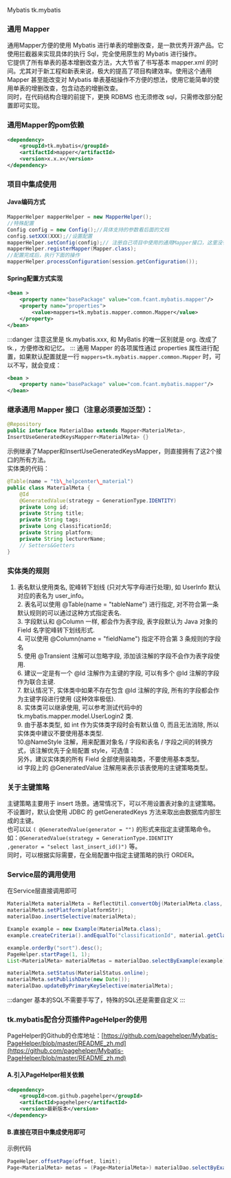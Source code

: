 Mybatis tk.mybatis
<a name="uWIGj"></a>
### 通用 Mapper
通用Mapper方便的使用 Mybatis 进行单表的增删改查，是一款优秀开源产品。它使用拦截器来实现具体的执行 Sql，完全使用原生的 Mybatis 进行操作。<br />它提供了所有单表的基本增删改查方法，大大节省了书写基本 mapper.xml 的时间。尤其对于新工程和新表来说，极大的提高了项目构建效率。使用这个通用 Mapper 甚至能改变对 Mybatis 单表基础操作不方便的想法，使用它能简单的使用单表的增删改查，包含动态的增删改查。<br />同时，在代码结构合理的前提下，更换 RDBMS 也无须修改 sql，只需修改部分配置即可实现。
<a name="Jr7qu"></a>
### 通用Mapper的pom依赖
```xml
<dependency>
    <groupId>tk.mybatis</groupId>
    <artifactId>mapper</artifactId>
    <version>x.x.x</version>
</dependency>
```
<a name="eQa6Q"></a>
### 项目中集成使用
<a name="rJDM8"></a>
#### Java编码方式
```java
MapperHelper mapperHelper = new MapperHelper();
//特殊配置
Config config = new Config();//具体支持的参数看后面的文档
config.setXXX(XXX);//设置配置
mapperHelper.setConfig(config);// 注册自己项目中使用的通用Mapper接口，这里没有默认值，必须手动注册
mapperHelper.registerMapper(Mapper.class);
//配置完成后，执行下面的操作
mapperHelper.processConfiguration(session.getConfiguration());
```
<a name="mzBG7"></a>
#### Spring配置方式实现
```xml
<bean >
    <property name="basePackage" value="com.fcant.mybatis.mapper"/>
    <property name="properties">
        <value>mappers=tk.mybatis.mapper.common.Mapper</value>
    </property>
</bean>
```
:::danger
注意这里是 tk.mybatis.xxx, 和 MyBatis 的唯一区别就是 org. 改成了 tk.，方便修改和记忆。
:::
通用 Mapper 的各项属性通过 properties 属性进行配置，如果默认配置就是一行 `mappers=tk.mybatis.mapper.common.Mapper` 时，可以不写，就会变成：
```xml
<bean >
    <property name="basePackage" value="com.fcant.mybatis.mapper"/>
</bean>
```
<a name="K4EUq"></a>
### 继承通用 Mapper 接口（注意必须要加泛型）：
```java
@Repository
public interface MaterialDao extends Mapper<MaterialMeta>, 
InsertUseGeneratedKeysMapperr<MaterialMeta> {}
```
示例继承了Mapper和InsertUseGeneratedKeysMapper，则直接拥有了这2个接口的所有方法。<br />实体类的代码：
```java
@Table(name = "tb\_helpcenter\_material")
public class MaterialMeta {
    @Id
    @GeneratedValue(strategy = GenerationType.IDENTITY)
    private Long id;
    private String title;
    private String tags;
    private Long classificationId;
    private String platform;
    private String lecturerName;
    // Setters&Getters
}
```
<a name="iVi3k"></a>
### 实体类的规则
1. 表名默认使用类名, 驼峰转下划线 (只对大写字母进行处理), 如 UserInfo 默认对应的表名为 user_info。<br />2. 表名可以使用 @Table(name = "tableName") 进行指定, 对不符合第一条默认规则的可以通过这种方式指定表名.<br />3. 字段默认和 @Column 一样, 都会作为表字段, 表字段默认为 Java 对象的 Field 名字驼峰转下划线形式.<br />4. 可以使用 @Column(name = "fieldName") 指定不符合第 3 条规则的字段名<br />5. 使用 @Transient 注解可以忽略字段, 添加该注解的字段不会作为表字段使用.<br />6. 建议一定是有一个 @Id 注解作为主键的字段, 可以有多个 @Id 注解的字段作为联合主键.<br />7. 默认情况下, 实体类中如果不存在包含 @Id 注解的字段, 所有的字段都会作为主键字段进行使用 (这种效率极低).<br />8. 实体类可以继承使用, 可以参考测试代码中的 tk.mybatis.mapper.model.UserLogin2 类.<br />9. 由于基本类型, 如 int 作为实体类字段时会有默认值 0, 而且无法消除, 所以实体类中建议不要使用基本类型.<br />10.@NameStyle 注解，用来配置对象名 / 字段和表名 / 字段之间的转换方式，该注解优先于全局配置 style，可选值：<br />另外，建议实体类的所有 Field 全部使用装箱类，不要使用基本类型。<br />id 字段上的 @GeneratedValue 注解用来表示该表使用的主键策略类型。
<a name="tob2a"></a>
### 关于主键策略
主键策略主要用于 insert 场景。通常情况下，可以不用设置表对象的主键策略。不设置时，默认会使用 JDBC 的 getGeneratedKeys 方法来取出由数据库内部生成的主键。<br />也可以以 `( @GeneratedValue(generator = "")`  的形式来指定主键策略命令。如：`@GeneratedValue(strategy = GenerationType.IDENTITY`<br />`,generator = "select last_insert_id()")` 等。<br />同时，可以根据实际需要，在全局配置中指定主键策略的执行 ORDER。
<a name="09CfH"></a>
### Service层的调用使用
在Service层直接调用即可
```java
MaterialMeta materialMeta = ReflectUtil.convertObj(MaterialMeta.class, material, false);
materialMeta.setPlatform(platformStr);
materialDao.insertSelective(materialMeta);
```
```java
Example example = new Example(MaterialMeta.class);
example.createCriteria().andEqualTo("classificationId", material.getClassificationId()).andEqualTo("deleted",false);

example.orderBy("sort").desc();
PageHelper.startPage(1, 1);
List<MaterialMeta> materialMetas = materialDao.selectByExample(example);
```
```java
materialMeta.setStatus(MaterialStatus.online);
materialMeta.setPublishDate(new Date());
materialDao.updateByPrimaryKeySelective(materialMeta);
```
:::danger
基本的SQL不需要手写了，特殊的SQL还是需要自定义
:::
<a name="pSzei"></a>
### tk.mybatis配合分页插件PageHelper的使用
PageHelper的Github的仓库地址：[https://github.com/pagehelper/Mybatis-PageHelper/blob/master/README_zh.md](https://github.com/pagehelper/Mybatis-PageHelper/blob/master/README_zh.md)
<a name="a64g3"></a>
#### A.引入PageHelper相关依赖
```xml
<dependency>
    <groupId>com.github.pagehelper</groupId>
    <artifactId>pagehelper</artifactId>
    <version>最新版本</version>
</dependency>
```
<a name="ZjklJ"></a>
#### B.直接在项目中集成使用即可
示例代码
```java
PageHelper.offsetPage(offset, limit);
Page<MaterialMeta> metas = (Page<MaterialMeta>) materialDao.selectByExample(example);
```
